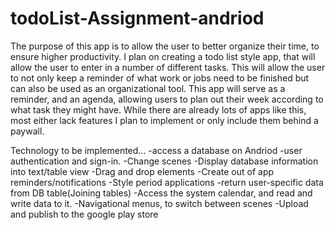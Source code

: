 # todoList-Assignment-andriod
The purpose of this app is to allow the user to better organize their time, to ensure higher productivity. I plan on creating a todo list style app, that will allow the user to enter in a number of different tasks. This will allow the user to not only keep a reminder of what work or jobs need to be finished but can also be used as an organizational tool.  This app will serve as a reminder, and an agenda, allowing users to plan out their week according to what task they might have. While there are already lots of apps like this, most either lack features I plan to implement or only include them behind a paywall.

Technology to be implemented...
-access a database on Andriod
-user authentication and sign-in.
-Change scenes 
-Display database information into text/table view
-Drag and drop elements
-Create out of app reminders/notifications
-Style period applications
-return user-specific data from DB table(Joining tables)
-Access the system calendar, and read and write data to it.
-Navigational menus, to switch between scenes
-Upload and publish to the google play store
